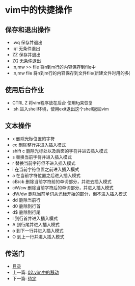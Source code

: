 # vim中的快捷操作

## 保存和退出操作

- :wq       保存并退出
- :q!       无条件退出
- ZZ        保存并退出
- ZQ        无条件退出
- :n,mw >> file     将n到m行的内容保存到file中
- :n,mw file        将n到m行的内容保存到文件file(新建文件时用的多)

## 使用后台作业

- CTRL Z        将vim程序放在后台  使用fg来恢复
- :sh           进入shell环境，使用exit退出这个shell返回vim

## 文本操作

- x             删除光标位置的字符
- cc            删除整行并进入插入模式
- shift c       删除光标处以及后面的字符并进去插入模式
- s             替换当前字符并进入插入模式
- r             替换当前字符但不进入插入模式
- i             在当前字符位置之前进入插入模式
- a             在当前字符位置之后进入插入模式
- cB/cb         删除当前字符前的单词部分，并进去插入模式
- cW/cw         删除当前字符后的单词部分，并进入插入模式
- dW/dw         删除当前单词从光标开始的部分，但不进入插入模式
- dd            删除当前行
- d0            删除到行首
- d$            删除到行尾
- I             到行首并进入插入模式
- A             到行尾并进入插入模式
- o             到下一行并进入插入模式
- O             到上一行并进入插入模式

## 传送门

- [目录](directory.md)
- 上一篇: [02.vim中的移动](02.vim中的移动.md)
- 下一篇: [待定](.md)
